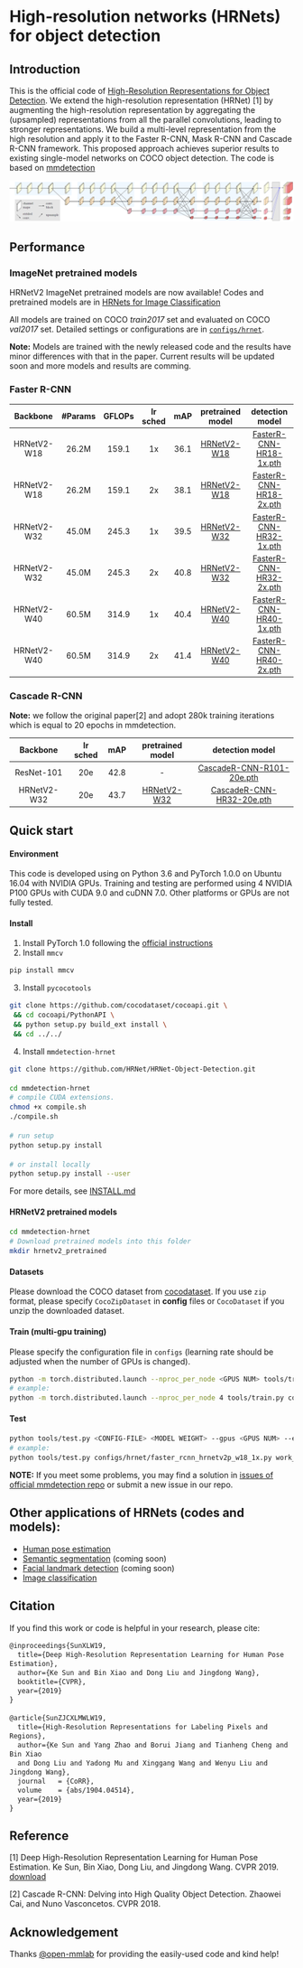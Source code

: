 # High-resolution networks (HRNets) for object detection
## Introduction
This is the official code of [High-Resolution Representations for Object Detection](https://arxiv.org/pdf/1904.04514.pdf). We extend the high-resolution representation (HRNet) [1] by augmenting the high-resolution representation by aggregating the (upsampled) representations from all the parallel
convolutions, leading to stronger representations. We build a multi-level representation from the high resolution and apply it to the Faster R-CNN, Mask R-CNN and Cascade R-CNN framework. This proposed approach achieves superior results to existing single-model networks 
on COCO object detection. The code is based on [mmdetection](https://github.com/open-mmlab/mmdetection)

<div align=center>

![](images/hrnetv2p.png)

</div>

## Performance
### ImageNet pretrained models
HRNetV2 ImageNet pretrained models are now available! Codes and pretrained models are in [HRNets for Image Classification](https://github.com/HRNet/HRNet-Imagenet-Classification)

All models are trained on COCO *train2017* set and evaluated on COCO *val2017* set. Detailed settings or configurations are in [`configs/hrnet`](configs/hrnet).

**Note:** Models are trained with the newly released code and the results have minor differences with that in the paper. 
Current results will be updated soon and more models and results are comming.

### Faster R-CNN
|Backbone|#Params|GFLOPs|lr sched|mAP|pretrained model|detection model|
|:--:|:--:|:--:|:--:|:--:|:--:|:--:|
| HRNetV2-W18 |26.2M|159.1| 1x | 36.1 | [HRNetV2-W18](https://drive.google.com/open?id=1qxyRvGHEtuDR74IGrsKLN0Si4N-S2vgq) | [FasterR-CNN-HR18-1x.pth](https://1drv.ms/u/s!AiWjZ1LamlxzaTqcKb9QJrIZS7Y)|
| HRNetV2-W18 |26.2M|159.1| 2x | 38.1 | [HRNetV2-W18](https://drive.google.com/open?id=1qxyRvGHEtuDR74IGrsKLN0Si4N-S2vgq) | [FasterR-CNN-HR18-2x.pth](https://1drv.ms/u/s!AiWjZ1LamlxzcHt7xyWTgVxmMLw)|
| HRNetV2-W32 |45.0M|245.3| 1x | 39.5 | [HRNetV2-W32](https://drive.google.com/open?id=1EF2AUHIqbBEekL6TaMYO2M5zStdAAKJ5) | [FasterR-CNN-HR32-1x.pth](https://1drv.ms/u/s!AiWjZ1LamlxzaxRamJewuDqSozQ)|
| HRNetV2-W32 |45.0M|245.3| 2x | 40.8 | [HRNetV2-W32](https://drive.google.com/open?id=1EF2AUHIqbBEekL6TaMYO2M5zStdAAKJ5) | [FasterR-CNN-HR32-2x.pth](https://1drv.ms/u/s!AiWjZ1LamlxzbE6rbdU9whYJkqs)|
| HRNetV2-W40 |60.5M|314.9| 1x | 40.4 | [HRNetV2-W40](https://drive.google.com/open?id=1iAAZhmxkkYB_pqZ2MlAm4iCC_OBLxzC1) | [FasterR-CNN-HR40-1x.pth](https://1drv.ms/u/s!AiWjZ1LamlxzbE6rbdU9whYJkqs)|
| HRNetV2-W40 |60.5M|314.9| 2x | 41.4 | [HRNetV2-W40](https://drive.google.com/open?id=1iAAZhmxkkYB_pqZ2MlAm4iCC_OBLxzC1) | [FasterR-CNN-HR40-2x.pth](https://1drv.ms/u/s!AiWjZ1Lamlxzb1Uy6QLZnsyfuFc)|

### Cascade R-CNN
**Note:** we follow the original paper[2] and adopt 280k training iterations which is equal to 20 epochs in mmdetection.

|Backbone|lr sched|mAP|pretrained model|detection model|
|:--:|:--:|:--:|:--:|:--:|
| ResNet-101  | 20e | 42.8 | - | [CascadeR-CNN-R101-20e.pth](https://1drv.ms/u/s!AiWjZ1LamlxzbvOFlCnGhXhKmsY)|
| HRNetV2-W32 | 20e | 43.7 | [HRNetV2-W32](https://drive.google.com/open?id=1EF2AUHIqbBEekL6TaMYO2M5zStdAAKJ5) | [CascadeR-CNN-HR32-20e.pth](https://1drv.ms/u/s!AiWjZ1LamlxzasFUt8GWHW1Og3I)|

## Quick start
#### Environment
This code is developed using on Python 3.6 and PyTorch 1.0.0 on Ubuntu 16.04 with NVIDIA GPUs. Training and testing are 
performed using 4 NVIDIA P100 GPUs with CUDA 9.0 and cuDNN 7.0. Other platforms or GPUs are not fully tested.

#### Install
1. Install PyTorch 1.0 following the [official instructions](https://pytorch.org/)
2. Install `mmcv`
````bash
pip install mmcv
````
3. Install `pycocotools`
````bash
git clone https://github.com/cocodataset/cocoapi.git \
 && cd cocoapi/PythonAPI \
 && python setup.py build_ext install \
 && cd ../../
````
4. Install `mmdetection-hrnet`
````bash
git clone https://github.com/HRNet/HRNet-Object-Detection.git

cd mmdetection-hrnet
# compile CUDA extensions.
chmod +x compile.sh
./compile.sh

# run setup
python setup.py install 

# or install locally
python setup.py install --user
````
For more details, see [INSTALL.md](INSTALL.md)

#### HRNetV2 pretrained models
```bash
cd mmdetection-hrnet
# Download pretrained models into this folder
mkdir hrnetv2_pretrained
```
#### Datasets
Please download the COCO dataset from [cocodataset](http://cocodataset.org/#download). If you use `zip` format, please specify `CocoZipDataset` in **config** files or `CocoDataset` if you unzip the downloaded dataset. 

#### Train (multi-gpu training)
Please specify the configuration file in `configs` (learning rate should be adjusted when the number of GPUs is changed).
````bash
python -m torch.distributed.launch --nproc_per_node <GPUS NUM> tools/train.py <CONFIG-FILE> --launcher pytorch
# example:
python -m torch.distributed.launch --nproc_per_node 4 tools/train.py configs/hrnet/faster_rcnn_hrnetv2p_w18_1x.py --launcher pytorch
````

#### Test
````bash
python tools/test.py <CONFIG-FILE> <MODEL WEIGHT> --gpus <GPUS NUM> --eval bbox --out result.pkl
# example:
python tools/test.py configs/hrnet/faster_rcnn_hrnetv2p_w18_1x.py work_dirs/faster_rcnn_hrnetv2p_w18_1x/model_final.pth --gpus 4 --eval bbox --out result.pkl
````

**NOTE:** If you meet some problems, you may find a solution in [issues of official mmdetection repo](https://github.com/open-mmlab/mmdetection/issues) 
 or submit a new issue in our repo.
 
## Other applications of HRNets (codes and models):
* [Human pose estimation](https://github.com/leoxiaobin/deep-high-resolution-net.pytorch)
* [Semantic segmentation](https://github.com/HRNet/HRNet-Semantic-Segmentation) (coming soon)
* [Facial landmark detection](https://github.com/HRNet/HRNet-Facial-Landmark-Detection) (coming soon)
* [Image classification](https://github.com/HRNet/HRNet-Imagenet-Classification)
 
## Citation
If you find this work or code is helpful in your research, please cite:
````
@inproceedings{SunXLW19,
  title={Deep High-Resolution Representation Learning for Human Pose Estimation},
  author={Ke Sun and Bin Xiao and Dong Liu and Jingdong Wang},
  booktitle={CVPR},
  year={2019}
}

@article{SunZJCXLMWLW19,
  title={High-Resolution Representations for Labeling Pixels and Regions},
  author={Ke Sun and Yang Zhao and Borui Jiang and Tianheng Cheng and Bin Xiao 
  and Dong Liu and Yadong Mu and Xinggang Wang and Wenyu Liu and Jingdong Wang},
  journal   = {CoRR},
  volume    = {abs/1904.04514},
  year={2019}
}
````

## Reference
[1] Deep High-Resolution Representation Learning for Human Pose Estimation. Ke Sun, Bin Xiao, Dong Liu, and Jingdong Wang. CVPR 2019. [download](https://arxiv.org/pdf/1902.09212.pdf)

[2] Cascade R-CNN: Delving into High Quality Object Detection. Zhaowei Cai, and Nuno Vasconcetos. CVPR 2018.

## Acknowledgement
Thanks [@open-mmlab](https://github.com/open-mmlab) for providing the easily-used code and kind help!
